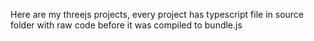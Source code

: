 Here are my threejs projects,
every project has typescript file in source folder with raw code before it was compiled to bundle.js